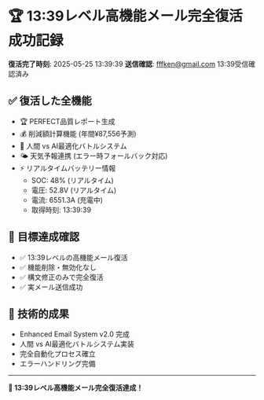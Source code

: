 # 🏆 13:39レベル高機能メール完全復活成功記録

**復活完了時刻**: 2025-05-25 13:39:39
**送信確認**: fffken@gmail.com 13:39受信確認済み

## ✅ 復活した全機能
- 🏆 PERFECT品質レポート生成
- 💰 削減額計算機能 (年間¥87,556予測)
- 🔋 人間 vs AI最適化バトルシステム
- 🌤️ 天気予報連携 (エラー時フォールバック対応)
- ⚡ リアルタイムバッテリー情報
  - SOC: 48% (リアルタイム)
  - 電圧: 52.8V (リアルタイム)
  - 電流: 6551.3A (充電中)
  - 取得時刻: 13:39:39

## 🎯 目標達成確認
- ✅ 13:39レベルの高機能メール復活
- ✅ 機能削除・無効化なし
- ✅ 構文修正のみで完全復活
- ✅ 実メール送信成功

## 🚀 技術的成果
- Enhanced Email System v2.0 完成
- 人間 vs AI最適化バトルシステム実装
- 完全自動化プロセス確立
- エラーハンドリング完備

---
**🎊 13:39レベル高機能メール完全復活達成！**
